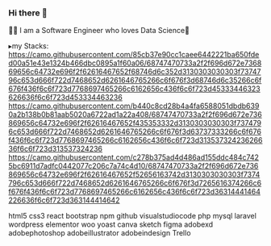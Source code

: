 ### Hi there 👋

👩‍💻 I am a Software Engineer who loves Data Science🔧 

▸my Stacks:
https://camo.githubusercontent.com/85cb37e90cc1caee6442221ba650fded00a51e43e1324b466dbc0895a1f60a06/68747470733a2f2f696d672e736869656c64732e696f2f62616467652f68746d6c352d3130303030303f7374796c653d666f722d7468652d6261646765266c6f676f3d68746d6c35266c6f676f436f6c6f723d7768697465266c6162656c436f6c6f723d45333446323626636f6c6f723d453334463236
https://camo.githubusercontent.com/b440c8cd28b4a4fa6588051dbdb6390a2b138b0b81aab5020a6722ad1a22a408/68747470733a2f2f696d672e736869656c64732e696f2f62616467652f435353332d3130303030303f7374796c653d666f722d7468652d6261646765266c6f676f3d63737333266c6f676f436f6c6f723d7768697465266c6162656c436f6c6f723d31353732423626636f6c6f723d313537324236
https://camo.githubusercontent.com/c278b375ad4d486ad155ddc484c7425bc6911d7adfc0442077c206c7a74c4d10/68747470733a2f2f696d672e736869656c64732e696f2f62616467652f52656163742d3130303030303f7374796c653d666f722d7468652d6261646765266c6f676f3d7265616374266c6f676f436f6c6f723d7768697465266c6162656c436f6c6f723d36314441464226636f6c6f723d363144414642

html5 css3 react bootstrap npm github visualstudiocode php mysql laravel wordpress elementor woo yoast canva sketch figma adobexd adobephotoshop adobeillustrator adobeindesign Trello


